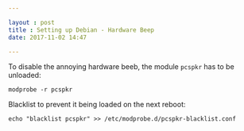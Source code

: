 ```yaml
---

layout : post
title : Setting up Debian - Hardware Beep
date: 2017-11-02 14:47

---
```


To disable the annoying hardware beeb, the module `pcspkr` has to be unloaded:

    modprobe -r pcspkr

Blacklist to prevent it being loaded on the next reboot:

    echo "blacklist pcspkr" >> /etc/modprobe.d/pcspkr-blacklist.conf
